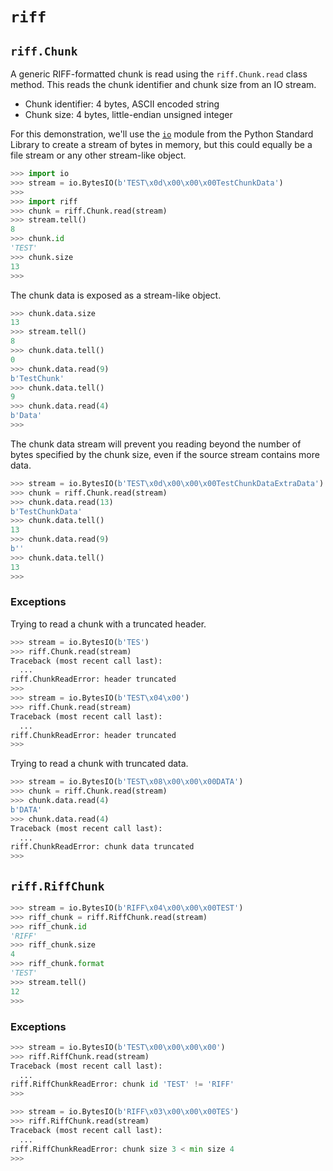 # `riff`

## `riff.Chunk`

A generic RIFF-formatted chunk is read using the `riff.Chunk.read` class method. This reads the chunk identifier and chunk size from an IO stream.

- Chunk identifier: 4 bytes, ASCII encoded string
- Chunk size: 4 bytes, little-endian unsigned integer

For this demonstration, we'll use the [`io`](https://docs.python.org/library/io.html) module from the Python Standard Library to create a stream of bytes in memory, but this could equally be a file stream or any other stream-like object.

```python
>>> import io
>>> stream = io.BytesIO(b'TEST\x0d\x00\x00\x00TestChunkData')
>>>
>>> import riff
>>> chunk = riff.Chunk.read(stream)
>>> stream.tell()
8
>>> chunk.id
'TEST'
>>> chunk.size
13
>>>
```

The chunk data is exposed as a stream-like object.

```python
>>> chunk.data.size
13
>>> stream.tell()
8
>>> chunk.data.tell()
0
>>> chunk.data.read(9)
b'TestChunk'
>>> chunk.data.tell()
9
>>> chunk.data.read(4)
b'Data'
>>>
```

The chunk data stream will prevent you reading beyond the number of bytes specified by the chunk size, even if the source stream contains more data.

```python
>>> stream = io.BytesIO(b'TEST\x0d\x00\x00\x00TestChunkDataExtraData')
>>> chunk = riff.Chunk.read(stream)
>>> chunk.data.read(13)
b'TestChunkData'
>>> chunk.data.tell()
13
>>> chunk.data.read(9)
b''
>>> chunk.data.tell()
13
>>>
```

### Exceptions

Trying to read a chunk with a truncated header.

```python
>>> stream = io.BytesIO(b'TES')
>>> riff.Chunk.read(stream)
Traceback (most recent call last):
  ...
riff.ChunkReadError: header truncated
>>>
>>> stream = io.BytesIO(b'TEST\x04\x00')
>>> riff.Chunk.read(stream)
Traceback (most recent call last):
  ...
riff.ChunkReadError: header truncated
>>>
```

Trying to read a chunk with truncated data.

```python
>>> stream = io.BytesIO(b'TEST\x08\x00\x00\x00DATA')
>>> chunk = riff.Chunk.read(stream)
>>> chunk.data.read(4)
b'DATA'
>>> chunk.data.read(4)
Traceback (most recent call last):
  ...
riff.ChunkReadError: chunk data truncated
>>>
```

## `riff.RiffChunk`

```python
>>> stream = io.BytesIO(b'RIFF\x04\x00\x00\x00TEST')
>>> riff_chunk = riff.RiffChunk.read(stream)
>>> riff_chunk.id
'RIFF'
>>> riff_chunk.size
4
>>> riff_chunk.format
'TEST'
>>> stream.tell()
12
>>>
```

### Exceptions

```python
>>> stream = io.BytesIO(b'TEST\x00\x00\x00\x00')
>>> riff.RiffChunk.read(stream)
Traceback (most recent call last):
  ...
riff.RiffChunkReadError: chunk id 'TEST' != 'RIFF'
>>>
```

```python
>>> stream = io.BytesIO(b'RIFF\x03\x00\x00\x00TES')
>>> riff.RiffChunk.read(stream)
Traceback (most recent call last):
  ...
riff.RiffChunkReadError: chunk size 3 < min size 4
>>>
```
